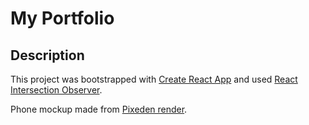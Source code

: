 # My Portfolio

## Description

This project was bootstrapped with [Create React App](https://github.com/facebook/create-react-app)
and used [React Intersection Observer](https://www.npmjs.com/package/react-intersection-observer).

Phone mockup made from [Pixeden render](https://www.pixeden.com/psd-mock-up-templates/gravity-psd-iphone-12-mockup-set).
